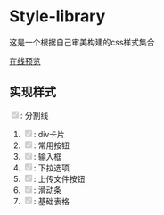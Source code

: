 # Style-library

这是一个根据自己审美构建的css样式集合

[在线预览](https://jiankang-li.github.io/Style-library/)

## 实现样式

<input type="checkbox" checked disabled='disabled'>: 分割线

1. <input type="checkbox" checked disabled='disabled'>: div卡片
2. <input type="checkbox" checked disabled='disabled'>: 常用按钮
3. <input type="checkbox" checked disabled='disabled'>: 输入框
4. <input type="checkbox" checked disabled='disabled'>: 下拉选项
5. <input type="checkbox" checked disabled='disabled'>: 上传文件按钮
6. <input type="checkbox" checked disabled='disabled'>: 滑动条
7. <input type="checkbox" checked disabled='disabled'>: 基础表格
